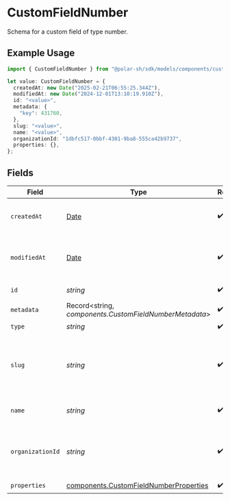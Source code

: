 # CustomFieldNumber

Schema for a custom field of type number.

## Example Usage

```typescript
import { CustomFieldNumber } from "@polar-sh/sdk/models/components/customfieldnumber.js";

let value: CustomFieldNumber = {
  createdAt: new Date("2025-02-21T06:55:25.344Z"),
  modifiedAt: new Date("2024-12-01T13:10:19.910Z"),
  id: "<value>",
  metadata: {
    "key": 431760,
  },
  slug: "<value>",
  name: "<value>",
  organizationId: "1dbfc517-0bbf-4301-9ba8-555ca42b9737",
  properties: {},
};
```

## Fields

| Field                                                                                            | Type                                                                                             | Required                                                                                         | Description                                                                                      | Example                                                                                          |
| ------------------------------------------------------------------------------------------------ | ------------------------------------------------------------------------------------------------ | ------------------------------------------------------------------------------------------------ | ------------------------------------------------------------------------------------------------ | ------------------------------------------------------------------------------------------------ |
| `createdAt`                                                                                      | [Date](https://developer.mozilla.org/en-US/docs/Web/JavaScript/Reference/Global_Objects/Date)    | :heavy_check_mark:                                                                               | Creation timestamp of the object.                                                                |                                                                                                  |
| `modifiedAt`                                                                                     | [Date](https://developer.mozilla.org/en-US/docs/Web/JavaScript/Reference/Global_Objects/Date)    | :heavy_check_mark:                                                                               | Last modification timestamp of the object.                                                       |                                                                                                  |
| `id`                                                                                             | *string*                                                                                         | :heavy_check_mark:                                                                               | The ID of the object.                                                                            |                                                                                                  |
| `metadata`                                                                                       | Record<string, *components.CustomFieldNumberMetadata*>                                           | :heavy_check_mark:                                                                               | N/A                                                                                              |                                                                                                  |
| `type`                                                                                           | *string*                                                                                         | :heavy_check_mark:                                                                               | N/A                                                                                              |                                                                                                  |
| `slug`                                                                                           | *string*                                                                                         | :heavy_check_mark:                                                                               | Identifier of the custom field. It'll be used as key when storing the value.                     |                                                                                                  |
| `name`                                                                                           | *string*                                                                                         | :heavy_check_mark:                                                                               | Name of the custom field.                                                                        |                                                                                                  |
| `organizationId`                                                                                 | *string*                                                                                         | :heavy_check_mark:                                                                               | The ID of the organization owning the custom field.                                              | 1dbfc517-0bbf-4301-9ba8-555ca42b9737                                                             |
| `properties`                                                                                     | [components.CustomFieldNumberProperties](../../models/components/customfieldnumberproperties.md) | :heavy_check_mark:                                                                               | N/A                                                                                              |                                                                                                  |
